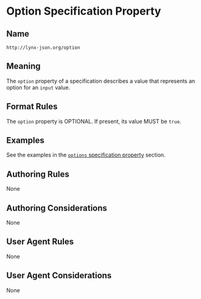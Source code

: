 # Option Specification Property

## Name

`http://lynx-json.org/option`

## Meaning

The `option` property of a specification describes a value that represents an option for an `input` value.

## Format Rules

The `option` property is OPTIONAL. If present, its value MUST be `true`.

## Examples

See the examples in the [`options` specification property](/specifications/properties/options.md) section.

## Authoring Rules

None

## Authoring Considerations

None

## User Agent Rules

None

## User Agent Considerations

None

